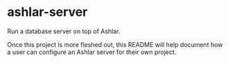 # ashlar-server

Run a database server on top of Ashlar.

Once this project is more fleshed out, this README will help document how a user
can configure an Ashlar server for their own project.
